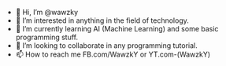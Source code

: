- 👋 Hi, I’m @wawzky
- 👀 I’m interested in anything in the field of technology.
- 🌱 I’m currently learning AI (Machine Learning) and some basic programming stuff. 
- 💞️ I’m looking to collaborate in any programming tutorial.
- 📫 How to reach me FB.com/WawzkY or YT.com-(WawzkY)

<!---
wawzky/wawzky is a ✨ special ✨ repository because its `README.md` (this file) appears on your GitHub profile.
You can click the Preview link to take a look at your changes.
--->
